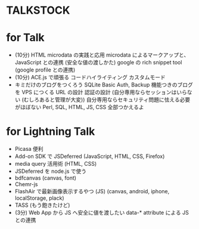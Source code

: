 TALKSTOCK
=========

for Talk
========

 * (10分) HTML microdata の実践と応用
   microdata によるマークアップと、JavaScript との連携 (安全な値の渡しかた)
   google の rich snippet tool (google profile との連携)
 * (10分) ACE.js で頑張る
   コードハイライティング
   カスタムモード
 * キミだけのブログをつくろう
   SQLite Basic Auth, Backup 機能つきのブログを VPS につくる
   URL の設計
   認証の設計 (自分専用ならセッションはいらない (むしろあると管理が大変))
   自分専用ならセキュリティ問題に怯える必要がほぼない
   Perl, SQL, HTML, JS, CSS 全部つかえるよ


for Lightning Talk
==================

 * Picasa 便利
 * Add-on SDK で JSDeferred (JavaScript, HTML, CSS, Firefox)
 * media query 活用術 (HTML, CSS)
 * JSDeferred を node.js で使う
 * bdfcanvas
   (canvas, font)
 * Chemr-js
 * FlashAir で最新画像表示するやつ (JS)
   (canvas, android, iphone, localStorage, plack)
 * TASS (もう飽きたけど)
 * (3分) Web App から JS へ安全に値を渡したい
   data-* attribute による JS との連携
